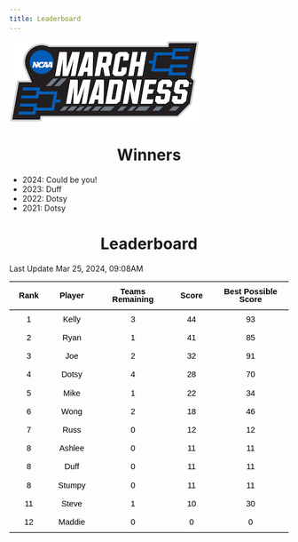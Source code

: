 ```yaml
---
title: Leaderboard
---
```


<link href="/rmarkdown-libs/tabwid/tabwid.css" rel="stylesheet" />
<script src="/rmarkdown-libs/tabwid/tabwid.js"></script>
<style type="text/css">
h1 {
  text-align: center;
}
</style>

![march madness logo](march_madness_logo.png)

# Winners

- 2024: Could be you!
- 2023: Duff
- 2022: Dotsy
- 2021: Dotsy

# Leaderboard

Last Update Mar 25, 2024, 09:08AM

<div class="tabwid"><style>.cl-c9f4fefa{}.cl-c9f183b0{font-family:'Helvetica';font-size:11pt;font-weight:bold;font-style:normal;text-decoration:none;color:rgba(0, 0, 0, 1.00);background-color:transparent;}.cl-c9f183c4{font-family:'Helvetica';font-size:11pt;font-weight:normal;font-style:normal;text-decoration:none;color:rgba(0, 0, 0, 1.00);background-color:transparent;}.cl-c9f2e0ac{margin:0;text-align:center;border-bottom: 0 solid rgba(0, 0, 0, 1.00);border-top: 0 solid rgba(0, 0, 0, 1.00);border-left: 0 solid rgba(0, 0, 0, 1.00);border-right: 0 solid rgba(0, 0, 0, 1.00);padding-bottom:5pt;padding-top:5pt;padding-left:5pt;padding-right:5pt;line-height: 1;background-color:transparent;}.cl-c9f2ea3e{width:0.659in;background-color:transparent;vertical-align: middle;border-bottom: 1.5pt solid rgba(102, 102, 102, 1.00);border-top: 1.5pt solid rgba(102, 102, 102, 1.00);border-left: 0 solid rgba(0, 0, 0, 1.00);border-right: 0 solid rgba(0, 0, 0, 1.00);margin-bottom:0;margin-top:0;margin-left:0;margin-right:0;}.cl-c9f2ea48{width:0.803in;background-color:transparent;vertical-align: middle;border-bottom: 1.5pt solid rgba(102, 102, 102, 1.00);border-top: 1.5pt solid rgba(102, 102, 102, 1.00);border-left: 0 solid rgba(0, 0, 0, 1.00);border-right: 0 solid rgba(0, 0, 0, 1.00);margin-bottom:0;margin-top:0;margin-left:0;margin-right:0;}.cl-c9f2ea49{width:1.593in;background-color:transparent;vertical-align: middle;border-bottom: 1.5pt solid rgba(102, 102, 102, 1.00);border-top: 1.5pt solid rgba(102, 102, 102, 1.00);border-left: 0 solid rgba(0, 0, 0, 1.00);border-right: 0 solid rgba(0, 0, 0, 1.00);margin-bottom:0;margin-top:0;margin-left:0;margin-right:0;}.cl-c9f2ea52{width:0.71in;background-color:transparent;vertical-align: middle;border-bottom: 1.5pt solid rgba(102, 102, 102, 1.00);border-top: 1.5pt solid rgba(102, 102, 102, 1.00);border-left: 0 solid rgba(0, 0, 0, 1.00);border-right: 0 solid rgba(0, 0, 0, 1.00);margin-bottom:0;margin-top:0;margin-left:0;margin-right:0;}.cl-c9f2ea53{width:1.754in;background-color:transparent;vertical-align: middle;border-bottom: 1.5pt solid rgba(102, 102, 102, 1.00);border-top: 1.5pt solid rgba(102, 102, 102, 1.00);border-left: 0 solid rgba(0, 0, 0, 1.00);border-right: 0 solid rgba(0, 0, 0, 1.00);margin-bottom:0;margin-top:0;margin-left:0;margin-right:0;}.cl-c9f2ea54{width:0.659in;background-color:transparent;vertical-align: middle;border-bottom: 0 solid rgba(0, 0, 0, 1.00);border-top: 0 solid rgba(0, 0, 0, 1.00);border-left: 0 solid rgba(0, 0, 0, 1.00);border-right: 0 solid rgba(0, 0, 0, 1.00);margin-bottom:0;margin-top:0;margin-left:0;margin-right:0;}.cl-c9f2ea55{width:0.803in;background-color:transparent;vertical-align: middle;border-bottom: 0 solid rgba(0, 0, 0, 1.00);border-top: 0 solid rgba(0, 0, 0, 1.00);border-left: 0 solid rgba(0, 0, 0, 1.00);border-right: 0 solid rgba(0, 0, 0, 1.00);margin-bottom:0;margin-top:0;margin-left:0;margin-right:0;}.cl-c9f2ea5c{width:1.593in;background-color:transparent;vertical-align: middle;border-bottom: 0 solid rgba(0, 0, 0, 1.00);border-top: 0 solid rgba(0, 0, 0, 1.00);border-left: 0 solid rgba(0, 0, 0, 1.00);border-right: 0 solid rgba(0, 0, 0, 1.00);margin-bottom:0;margin-top:0;margin-left:0;margin-right:0;}.cl-c9f2ea5d{width:0.71in;background-color:transparent;vertical-align: middle;border-bottom: 0 solid rgba(0, 0, 0, 1.00);border-top: 0 solid rgba(0, 0, 0, 1.00);border-left: 0 solid rgba(0, 0, 0, 1.00);border-right: 0 solid rgba(0, 0, 0, 1.00);margin-bottom:0;margin-top:0;margin-left:0;margin-right:0;}.cl-c9f2ea66{width:1.754in;background-color:transparent;vertical-align: middle;border-bottom: 0 solid rgba(0, 0, 0, 1.00);border-top: 0 solid rgba(0, 0, 0, 1.00);border-left: 0 solid rgba(0, 0, 0, 1.00);border-right: 0 solid rgba(0, 0, 0, 1.00);margin-bottom:0;margin-top:0;margin-left:0;margin-right:0;}.cl-c9f2ea67{width:0.659in;background-color:transparent;vertical-align: middle;border-bottom: 0 solid rgba(0, 0, 0, 1.00);border-top: 0 solid rgba(0, 0, 0, 1.00);border-left: 0 solid rgba(0, 0, 0, 1.00);border-right: 0 solid rgba(0, 0, 0, 1.00);margin-bottom:0;margin-top:0;margin-left:0;margin-right:0;}.cl-c9f2ea68{width:0.803in;background-color:transparent;vertical-align: middle;border-bottom: 0 solid rgba(0, 0, 0, 1.00);border-top: 0 solid rgba(0, 0, 0, 1.00);border-left: 0 solid rgba(0, 0, 0, 1.00);border-right: 0 solid rgba(0, 0, 0, 1.00);margin-bottom:0;margin-top:0;margin-left:0;margin-right:0;}.cl-c9f2ea69{width:1.593in;background-color:transparent;vertical-align: middle;border-bottom: 0 solid rgba(0, 0, 0, 1.00);border-top: 0 solid rgba(0, 0, 0, 1.00);border-left: 0 solid rgba(0, 0, 0, 1.00);border-right: 0 solid rgba(0, 0, 0, 1.00);margin-bottom:0;margin-top:0;margin-left:0;margin-right:0;}.cl-c9f2ea70{width:0.71in;background-color:transparent;vertical-align: middle;border-bottom: 0 solid rgba(0, 0, 0, 1.00);border-top: 0 solid rgba(0, 0, 0, 1.00);border-left: 0 solid rgba(0, 0, 0, 1.00);border-right: 0 solid rgba(0, 0, 0, 1.00);margin-bottom:0;margin-top:0;margin-left:0;margin-right:0;}.cl-c9f2ea71{width:1.754in;background-color:transparent;vertical-align: middle;border-bottom: 0 solid rgba(0, 0, 0, 1.00);border-top: 0 solid rgba(0, 0, 0, 1.00);border-left: 0 solid rgba(0, 0, 0, 1.00);border-right: 0 solid rgba(0, 0, 0, 1.00);margin-bottom:0;margin-top:0;margin-left:0;margin-right:0;}.cl-c9f2ea72{width:0.659in;background-color:transparent;vertical-align: middle;border-bottom: 0 solid rgba(0, 0, 0, 1.00);border-top: 0 solid rgba(0, 0, 0, 1.00);border-left: 0 solid rgba(0, 0, 0, 1.00);border-right: 0 solid rgba(0, 0, 0, 1.00);margin-bottom:0;margin-top:0;margin-left:0;margin-right:0;}.cl-c9f2ea7a{width:0.803in;background-color:transparent;vertical-align: middle;border-bottom: 0 solid rgba(0, 0, 0, 1.00);border-top: 0 solid rgba(0, 0, 0, 1.00);border-left: 0 solid rgba(0, 0, 0, 1.00);border-right: 0 solid rgba(0, 0, 0, 1.00);margin-bottom:0;margin-top:0;margin-left:0;margin-right:0;}.cl-c9f2ea7b{width:1.593in;background-color:transparent;vertical-align: middle;border-bottom: 0 solid rgba(0, 0, 0, 1.00);border-top: 0 solid rgba(0, 0, 0, 1.00);border-left: 0 solid rgba(0, 0, 0, 1.00);border-right: 0 solid rgba(0, 0, 0, 1.00);margin-bottom:0;margin-top:0;margin-left:0;margin-right:0;}.cl-c9f2ea7c{width:0.71in;background-color:transparent;vertical-align: middle;border-bottom: 0 solid rgba(0, 0, 0, 1.00);border-top: 0 solid rgba(0, 0, 0, 1.00);border-left: 0 solid rgba(0, 0, 0, 1.00);border-right: 0 solid rgba(0, 0, 0, 1.00);margin-bottom:0;margin-top:0;margin-left:0;margin-right:0;}.cl-c9f2ea84{width:1.754in;background-color:transparent;vertical-align: middle;border-bottom: 0 solid rgba(0, 0, 0, 1.00);border-top: 0 solid rgba(0, 0, 0, 1.00);border-left: 0 solid rgba(0, 0, 0, 1.00);border-right: 0 solid rgba(0, 0, 0, 1.00);margin-bottom:0;margin-top:0;margin-left:0;margin-right:0;}.cl-c9f2ea85{width:0.659in;background-color:transparent;vertical-align: middle;border-bottom: 0 solid rgba(0, 0, 0, 1.00);border-top: 0 solid rgba(0, 0, 0, 1.00);border-left: 0 solid rgba(0, 0, 0, 1.00);border-right: 0 solid rgba(0, 0, 0, 1.00);margin-bottom:0;margin-top:0;margin-left:0;margin-right:0;}.cl-c9f2ea86{width:0.803in;background-color:transparent;vertical-align: middle;border-bottom: 0 solid rgba(0, 0, 0, 1.00);border-top: 0 solid rgba(0, 0, 0, 1.00);border-left: 0 solid rgba(0, 0, 0, 1.00);border-right: 0 solid rgba(0, 0, 0, 1.00);margin-bottom:0;margin-top:0;margin-left:0;margin-right:0;}.cl-c9f2ea87{width:1.593in;background-color:transparent;vertical-align: middle;border-bottom: 0 solid rgba(0, 0, 0, 1.00);border-top: 0 solid rgba(0, 0, 0, 1.00);border-left: 0 solid rgba(0, 0, 0, 1.00);border-right: 0 solid rgba(0, 0, 0, 1.00);margin-bottom:0;margin-top:0;margin-left:0;margin-right:0;}.cl-c9f2ea8e{width:0.71in;background-color:transparent;vertical-align: middle;border-bottom: 0 solid rgba(0, 0, 0, 1.00);border-top: 0 solid rgba(0, 0, 0, 1.00);border-left: 0 solid rgba(0, 0, 0, 1.00);border-right: 0 solid rgba(0, 0, 0, 1.00);margin-bottom:0;margin-top:0;margin-left:0;margin-right:0;}.cl-c9f2ea8f{width:1.754in;background-color:transparent;vertical-align: middle;border-bottom: 0 solid rgba(0, 0, 0, 1.00);border-top: 0 solid rgba(0, 0, 0, 1.00);border-left: 0 solid rgba(0, 0, 0, 1.00);border-right: 0 solid rgba(0, 0, 0, 1.00);margin-bottom:0;margin-top:0;margin-left:0;margin-right:0;}.cl-c9f2ea90{width:0.659in;background-color:transparent;vertical-align: middle;border-bottom: 0 solid rgba(0, 0, 0, 1.00);border-top: 0 solid rgba(0, 0, 0, 1.00);border-left: 0 solid rgba(0, 0, 0, 1.00);border-right: 0 solid rgba(0, 0, 0, 1.00);margin-bottom:0;margin-top:0;margin-left:0;margin-right:0;}.cl-c9f2ea98{width:0.803in;background-color:transparent;vertical-align: middle;border-bottom: 0 solid rgba(0, 0, 0, 1.00);border-top: 0 solid rgba(0, 0, 0, 1.00);border-left: 0 solid rgba(0, 0, 0, 1.00);border-right: 0 solid rgba(0, 0, 0, 1.00);margin-bottom:0;margin-top:0;margin-left:0;margin-right:0;}.cl-c9f2ea99{width:1.593in;background-color:transparent;vertical-align: middle;border-bottom: 0 solid rgba(0, 0, 0, 1.00);border-top: 0 solid rgba(0, 0, 0, 1.00);border-left: 0 solid rgba(0, 0, 0, 1.00);border-right: 0 solid rgba(0, 0, 0, 1.00);margin-bottom:0;margin-top:0;margin-left:0;margin-right:0;}.cl-c9f2ea9a{width:0.71in;background-color:transparent;vertical-align: middle;border-bottom: 0 solid rgba(0, 0, 0, 1.00);border-top: 0 solid rgba(0, 0, 0, 1.00);border-left: 0 solid rgba(0, 0, 0, 1.00);border-right: 0 solid rgba(0, 0, 0, 1.00);margin-bottom:0;margin-top:0;margin-left:0;margin-right:0;}.cl-c9f2ea9b{width:1.754in;background-color:transparent;vertical-align: middle;border-bottom: 0 solid rgba(0, 0, 0, 1.00);border-top: 0 solid rgba(0, 0, 0, 1.00);border-left: 0 solid rgba(0, 0, 0, 1.00);border-right: 0 solid rgba(0, 0, 0, 1.00);margin-bottom:0;margin-top:0;margin-left:0;margin-right:0;}.cl-c9f2eaa2{width:0.659in;background-color:transparent;vertical-align: middle;border-bottom: 0 solid rgba(0, 0, 0, 1.00);border-top: 0 solid rgba(0, 0, 0, 1.00);border-left: 0 solid rgba(0, 0, 0, 1.00);border-right: 0 solid rgba(0, 0, 0, 1.00);margin-bottom:0;margin-top:0;margin-left:0;margin-right:0;}.cl-c9f2eaa3{width:0.803in;background-color:transparent;vertical-align: middle;border-bottom: 0 solid rgba(0, 0, 0, 1.00);border-top: 0 solid rgba(0, 0, 0, 1.00);border-left: 0 solid rgba(0, 0, 0, 1.00);border-right: 0 solid rgba(0, 0, 0, 1.00);margin-bottom:0;margin-top:0;margin-left:0;margin-right:0;}.cl-c9f2eaa4{width:1.593in;background-color:transparent;vertical-align: middle;border-bottom: 0 solid rgba(0, 0, 0, 1.00);border-top: 0 solid rgba(0, 0, 0, 1.00);border-left: 0 solid rgba(0, 0, 0, 1.00);border-right: 0 solid rgba(0, 0, 0, 1.00);margin-bottom:0;margin-top:0;margin-left:0;margin-right:0;}.cl-c9f2eaa5{width:0.71in;background-color:transparent;vertical-align: middle;border-bottom: 0 solid rgba(0, 0, 0, 1.00);border-top: 0 solid rgba(0, 0, 0, 1.00);border-left: 0 solid rgba(0, 0, 0, 1.00);border-right: 0 solid rgba(0, 0, 0, 1.00);margin-bottom:0;margin-top:0;margin-left:0;margin-right:0;}.cl-c9f2eaac{width:1.754in;background-color:transparent;vertical-align: middle;border-bottom: 0 solid rgba(0, 0, 0, 1.00);border-top: 0 solid rgba(0, 0, 0, 1.00);border-left: 0 solid rgba(0, 0, 0, 1.00);border-right: 0 solid rgba(0, 0, 0, 1.00);margin-bottom:0;margin-top:0;margin-left:0;margin-right:0;}.cl-c9f2eaad{width:0.659in;background-color:transparent;vertical-align: middle;border-bottom: 0 solid rgba(0, 0, 0, 1.00);border-top: 0 solid rgba(0, 0, 0, 1.00);border-left: 0 solid rgba(0, 0, 0, 1.00);border-right: 0 solid rgba(0, 0, 0, 1.00);margin-bottom:0;margin-top:0;margin-left:0;margin-right:0;}.cl-c9f2eab6{width:0.803in;background-color:transparent;vertical-align: middle;border-bottom: 0 solid rgba(0, 0, 0, 1.00);border-top: 0 solid rgba(0, 0, 0, 1.00);border-left: 0 solid rgba(0, 0, 0, 1.00);border-right: 0 solid rgba(0, 0, 0, 1.00);margin-bottom:0;margin-top:0;margin-left:0;margin-right:0;}.cl-c9f2eab7{width:1.593in;background-color:transparent;vertical-align: middle;border-bottom: 0 solid rgba(0, 0, 0, 1.00);border-top: 0 solid rgba(0, 0, 0, 1.00);border-left: 0 solid rgba(0, 0, 0, 1.00);border-right: 0 solid rgba(0, 0, 0, 1.00);margin-bottom:0;margin-top:0;margin-left:0;margin-right:0;}.cl-c9f2eab8{width:0.71in;background-color:transparent;vertical-align: middle;border-bottom: 0 solid rgba(0, 0, 0, 1.00);border-top: 0 solid rgba(0, 0, 0, 1.00);border-left: 0 solid rgba(0, 0, 0, 1.00);border-right: 0 solid rgba(0, 0, 0, 1.00);margin-bottom:0;margin-top:0;margin-left:0;margin-right:0;}.cl-c9f2eab9{width:1.754in;background-color:transparent;vertical-align: middle;border-bottom: 0 solid rgba(0, 0, 0, 1.00);border-top: 0 solid rgba(0, 0, 0, 1.00);border-left: 0 solid rgba(0, 0, 0, 1.00);border-right: 0 solid rgba(0, 0, 0, 1.00);margin-bottom:0;margin-top:0;margin-left:0;margin-right:0;}.cl-c9f2eac0{width:0.659in;background-color:transparent;vertical-align: middle;border-bottom: 0 solid rgba(0, 0, 0, 1.00);border-top: 0 solid rgba(0, 0, 0, 1.00);border-left: 0 solid rgba(0, 0, 0, 1.00);border-right: 0 solid rgba(0, 0, 0, 1.00);margin-bottom:0;margin-top:0;margin-left:0;margin-right:0;}.cl-c9f2eac1{width:0.803in;background-color:transparent;vertical-align: middle;border-bottom: 0 solid rgba(0, 0, 0, 1.00);border-top: 0 solid rgba(0, 0, 0, 1.00);border-left: 0 solid rgba(0, 0, 0, 1.00);border-right: 0 solid rgba(0, 0, 0, 1.00);margin-bottom:0;margin-top:0;margin-left:0;margin-right:0;}.cl-c9f2eac2{width:1.593in;background-color:transparent;vertical-align: middle;border-bottom: 0 solid rgba(0, 0, 0, 1.00);border-top: 0 solid rgba(0, 0, 0, 1.00);border-left: 0 solid rgba(0, 0, 0, 1.00);border-right: 0 solid rgba(0, 0, 0, 1.00);margin-bottom:0;margin-top:0;margin-left:0;margin-right:0;}.cl-c9f2eac3{width:0.71in;background-color:transparent;vertical-align: middle;border-bottom: 0 solid rgba(0, 0, 0, 1.00);border-top: 0 solid rgba(0, 0, 0, 1.00);border-left: 0 solid rgba(0, 0, 0, 1.00);border-right: 0 solid rgba(0, 0, 0, 1.00);margin-bottom:0;margin-top:0;margin-left:0;margin-right:0;}.cl-c9f2eaca{width:1.754in;background-color:transparent;vertical-align: middle;border-bottom: 0 solid rgba(0, 0, 0, 1.00);border-top: 0 solid rgba(0, 0, 0, 1.00);border-left: 0 solid rgba(0, 0, 0, 1.00);border-right: 0 solid rgba(0, 0, 0, 1.00);margin-bottom:0;margin-top:0;margin-left:0;margin-right:0;}.cl-c9f2eacb{width:0.659in;background-color:transparent;vertical-align: middle;border-bottom: 0 solid rgba(0, 0, 0, 1.00);border-top: 0 solid rgba(0, 0, 0, 1.00);border-left: 0 solid rgba(0, 0, 0, 1.00);border-right: 0 solid rgba(0, 0, 0, 1.00);margin-bottom:0;margin-top:0;margin-left:0;margin-right:0;}.cl-c9f2eacc{width:0.803in;background-color:transparent;vertical-align: middle;border-bottom: 0 solid rgba(0, 0, 0, 1.00);border-top: 0 solid rgba(0, 0, 0, 1.00);border-left: 0 solid rgba(0, 0, 0, 1.00);border-right: 0 solid rgba(0, 0, 0, 1.00);margin-bottom:0;margin-top:0;margin-left:0;margin-right:0;}.cl-c9f2eacd{width:1.593in;background-color:transparent;vertical-align: middle;border-bottom: 0 solid rgba(0, 0, 0, 1.00);border-top: 0 solid rgba(0, 0, 0, 1.00);border-left: 0 solid rgba(0, 0, 0, 1.00);border-right: 0 solid rgba(0, 0, 0, 1.00);margin-bottom:0;margin-top:0;margin-left:0;margin-right:0;}.cl-c9f2ead4{width:0.71in;background-color:transparent;vertical-align: middle;border-bottom: 0 solid rgba(0, 0, 0, 1.00);border-top: 0 solid rgba(0, 0, 0, 1.00);border-left: 0 solid rgba(0, 0, 0, 1.00);border-right: 0 solid rgba(0, 0, 0, 1.00);margin-bottom:0;margin-top:0;margin-left:0;margin-right:0;}.cl-c9f2ead5{width:1.754in;background-color:transparent;vertical-align: middle;border-bottom: 0 solid rgba(0, 0, 0, 1.00);border-top: 0 solid rgba(0, 0, 0, 1.00);border-left: 0 solid rgba(0, 0, 0, 1.00);border-right: 0 solid rgba(0, 0, 0, 1.00);margin-bottom:0;margin-top:0;margin-left:0;margin-right:0;}.cl-c9f2ead6{width:0.659in;background-color:transparent;vertical-align: middle;border-bottom: 1.5pt solid rgba(102, 102, 102, 1.00);border-top: 0 solid rgba(0, 0, 0, 1.00);border-left: 0 solid rgba(0, 0, 0, 1.00);border-right: 0 solid rgba(0, 0, 0, 1.00);margin-bottom:0;margin-top:0;margin-left:0;margin-right:0;}.cl-c9f2ead7{width:0.803in;background-color:transparent;vertical-align: middle;border-bottom: 1.5pt solid rgba(102, 102, 102, 1.00);border-top: 0 solid rgba(0, 0, 0, 1.00);border-left: 0 solid rgba(0, 0, 0, 1.00);border-right: 0 solid rgba(0, 0, 0, 1.00);margin-bottom:0;margin-top:0;margin-left:0;margin-right:0;}.cl-c9f2eade{width:1.593in;background-color:transparent;vertical-align: middle;border-bottom: 1.5pt solid rgba(102, 102, 102, 1.00);border-top: 0 solid rgba(0, 0, 0, 1.00);border-left: 0 solid rgba(0, 0, 0, 1.00);border-right: 0 solid rgba(0, 0, 0, 1.00);margin-bottom:0;margin-top:0;margin-left:0;margin-right:0;}.cl-c9f2eadf{width:0.71in;background-color:transparent;vertical-align: middle;border-bottom: 1.5pt solid rgba(102, 102, 102, 1.00);border-top: 0 solid rgba(0, 0, 0, 1.00);border-left: 0 solid rgba(0, 0, 0, 1.00);border-right: 0 solid rgba(0, 0, 0, 1.00);margin-bottom:0;margin-top:0;margin-left:0;margin-right:0;}.cl-c9f2eae0{width:1.754in;background-color:transparent;vertical-align: middle;border-bottom: 1.5pt solid rgba(102, 102, 102, 1.00);border-top: 0 solid rgba(0, 0, 0, 1.00);border-left: 0 solid rgba(0, 0, 0, 1.00);border-right: 0 solid rgba(0, 0, 0, 1.00);margin-bottom:0;margin-top:0;margin-left:0;margin-right:0;}</style><table data-quarto-disable-processing='true' class='cl-c9f4fefa'><thead><tr style="overflow-wrap:break-word;"><th class="cl-c9f2ea3e"><p class="cl-c9f2e0ac"><span class="cl-c9f183b0">Rank</span></p></th><th class="cl-c9f2ea48"><p class="cl-c9f2e0ac"><span class="cl-c9f183b0">Player</span></p></th><th class="cl-c9f2ea49"><p class="cl-c9f2e0ac"><span class="cl-c9f183b0">Teams Remaining</span></p></th><th class="cl-c9f2ea52"><p class="cl-c9f2e0ac"><span class="cl-c9f183b0">Score</span></p></th><th class="cl-c9f2ea53"><p class="cl-c9f2e0ac"><span class="cl-c9f183b0">Best Possible Score</span></p></th></tr></thead><tbody><tr style="overflow-wrap:break-word;"><td class="cl-c9f2ea54"><p class="cl-c9f2e0ac"><span class="cl-c9f183c4">1</span></p></td><td class="cl-c9f2ea55"><p class="cl-c9f2e0ac"><span class="cl-c9f183c4">Kelly</span></p></td><td class="cl-c9f2ea5c"><p class="cl-c9f2e0ac"><span class="cl-c9f183c4">3</span></p></td><td class="cl-c9f2ea5d"><p class="cl-c9f2e0ac"><span class="cl-c9f183c4">44</span></p></td><td class="cl-c9f2ea66"><p class="cl-c9f2e0ac"><span class="cl-c9f183c4">93</span></p></td></tr><tr style="overflow-wrap:break-word;"><td class="cl-c9f2ea54"><p class="cl-c9f2e0ac"><span class="cl-c9f183c4">2</span></p></td><td class="cl-c9f2ea55"><p class="cl-c9f2e0ac"><span class="cl-c9f183c4">Ryan</span></p></td><td class="cl-c9f2ea5c"><p class="cl-c9f2e0ac"><span class="cl-c9f183c4">1</span></p></td><td class="cl-c9f2ea5d"><p class="cl-c9f2e0ac"><span class="cl-c9f183c4">41</span></p></td><td class="cl-c9f2ea66"><p class="cl-c9f2e0ac"><span class="cl-c9f183c4">85</span></p></td></tr><tr style="overflow-wrap:break-word;"><td class="cl-c9f2ea67"><p class="cl-c9f2e0ac"><span class="cl-c9f183c4">3</span></p></td><td class="cl-c9f2ea68"><p class="cl-c9f2e0ac"><span class="cl-c9f183c4">Joe</span></p></td><td class="cl-c9f2ea69"><p class="cl-c9f2e0ac"><span class="cl-c9f183c4">2</span></p></td><td class="cl-c9f2ea70"><p class="cl-c9f2e0ac"><span class="cl-c9f183c4">32</span></p></td><td class="cl-c9f2ea71"><p class="cl-c9f2e0ac"><span class="cl-c9f183c4">91</span></p></td></tr><tr style="overflow-wrap:break-word;"><td class="cl-c9f2ea54"><p class="cl-c9f2e0ac"><span class="cl-c9f183c4">4</span></p></td><td class="cl-c9f2ea55"><p class="cl-c9f2e0ac"><span class="cl-c9f183c4">Dotsy</span></p></td><td class="cl-c9f2ea5c"><p class="cl-c9f2e0ac"><span class="cl-c9f183c4">4</span></p></td><td class="cl-c9f2ea5d"><p class="cl-c9f2e0ac"><span class="cl-c9f183c4">28</span></p></td><td class="cl-c9f2ea66"><p class="cl-c9f2e0ac"><span class="cl-c9f183c4">70</span></p></td></tr><tr style="overflow-wrap:break-word;"><td class="cl-c9f2ea72"><p class="cl-c9f2e0ac"><span class="cl-c9f183c4">5</span></p></td><td class="cl-c9f2ea7a"><p class="cl-c9f2e0ac"><span class="cl-c9f183c4">Mike</span></p></td><td class="cl-c9f2ea7b"><p class="cl-c9f2e0ac"><span class="cl-c9f183c4">1</span></p></td><td class="cl-c9f2ea7c"><p class="cl-c9f2e0ac"><span class="cl-c9f183c4">22</span></p></td><td class="cl-c9f2ea84"><p class="cl-c9f2e0ac"><span class="cl-c9f183c4">34</span></p></td></tr><tr style="overflow-wrap:break-word;"><td class="cl-c9f2ea85"><p class="cl-c9f2e0ac"><span class="cl-c9f183c4">6</span></p></td><td class="cl-c9f2ea86"><p class="cl-c9f2e0ac"><span class="cl-c9f183c4">Wong</span></p></td><td class="cl-c9f2ea87"><p class="cl-c9f2e0ac"><span class="cl-c9f183c4">2</span></p></td><td class="cl-c9f2ea8e"><p class="cl-c9f2e0ac"><span class="cl-c9f183c4">18</span></p></td><td class="cl-c9f2ea8f"><p class="cl-c9f2e0ac"><span class="cl-c9f183c4">46</span></p></td></tr><tr style="overflow-wrap:break-word;"><td class="cl-c9f2ea90"><p class="cl-c9f2e0ac"><span class="cl-c9f183c4">7</span></p></td><td class="cl-c9f2ea98"><p class="cl-c9f2e0ac"><span class="cl-c9f183c4">Russ</span></p></td><td class="cl-c9f2ea99"><p class="cl-c9f2e0ac"><span class="cl-c9f183c4">0</span></p></td><td class="cl-c9f2ea9a"><p class="cl-c9f2e0ac"><span class="cl-c9f183c4">12</span></p></td><td class="cl-c9f2ea9b"><p class="cl-c9f2e0ac"><span class="cl-c9f183c4">12</span></p></td></tr><tr style="overflow-wrap:break-word;"><td class="cl-c9f2eaa2"><p class="cl-c9f2e0ac"><span class="cl-c9f183c4">8</span></p></td><td class="cl-c9f2eaa3"><p class="cl-c9f2e0ac"><span class="cl-c9f183c4">Ashlee</span></p></td><td class="cl-c9f2eaa4"><p class="cl-c9f2e0ac"><span class="cl-c9f183c4">0</span></p></td><td class="cl-c9f2eaa5"><p class="cl-c9f2e0ac"><span class="cl-c9f183c4">11</span></p></td><td class="cl-c9f2eaac"><p class="cl-c9f2e0ac"><span class="cl-c9f183c4">11</span></p></td></tr><tr style="overflow-wrap:break-word;"><td class="cl-c9f2eaad"><p class="cl-c9f2e0ac"><span class="cl-c9f183c4">8</span></p></td><td class="cl-c9f2eab6"><p class="cl-c9f2e0ac"><span class="cl-c9f183c4">Duff</span></p></td><td class="cl-c9f2eab7"><p class="cl-c9f2e0ac"><span class="cl-c9f183c4">0</span></p></td><td class="cl-c9f2eab8"><p class="cl-c9f2e0ac"><span class="cl-c9f183c4">11</span></p></td><td class="cl-c9f2eab9"><p class="cl-c9f2e0ac"><span class="cl-c9f183c4">11</span></p></td></tr><tr style="overflow-wrap:break-word;"><td class="cl-c9f2eac0"><p class="cl-c9f2e0ac"><span class="cl-c9f183c4">8</span></p></td><td class="cl-c9f2eac1"><p class="cl-c9f2e0ac"><span class="cl-c9f183c4">Stumpy</span></p></td><td class="cl-c9f2eac2"><p class="cl-c9f2e0ac"><span class="cl-c9f183c4">0</span></p></td><td class="cl-c9f2eac3"><p class="cl-c9f2e0ac"><span class="cl-c9f183c4">11</span></p></td><td class="cl-c9f2eaca"><p class="cl-c9f2e0ac"><span class="cl-c9f183c4">11</span></p></td></tr><tr style="overflow-wrap:break-word;"><td class="cl-c9f2eacb"><p class="cl-c9f2e0ac"><span class="cl-c9f183c4">11</span></p></td><td class="cl-c9f2eacc"><p class="cl-c9f2e0ac"><span class="cl-c9f183c4">Steve</span></p></td><td class="cl-c9f2eacd"><p class="cl-c9f2e0ac"><span class="cl-c9f183c4">1</span></p></td><td class="cl-c9f2ead4"><p class="cl-c9f2e0ac"><span class="cl-c9f183c4">10</span></p></td><td class="cl-c9f2ead5"><p class="cl-c9f2e0ac"><span class="cl-c9f183c4">30</span></p></td></tr><tr style="overflow-wrap:break-word;"><td class="cl-c9f2ead6"><p class="cl-c9f2e0ac"><span class="cl-c9f183c4">12</span></p></td><td class="cl-c9f2ead7"><p class="cl-c9f2e0ac"><span class="cl-c9f183c4">Maddie</span></p></td><td class="cl-c9f2eade"><p class="cl-c9f2e0ac"><span class="cl-c9f183c4">0</span></p></td><td class="cl-c9f2eadf"><p class="cl-c9f2e0ac"><span class="cl-c9f183c4">0</span></p></td><td class="cl-c9f2eae0"><p class="cl-c9f2e0ac"><span class="cl-c9f183c4">0</span></p></td></tr></tbody></table></div>
